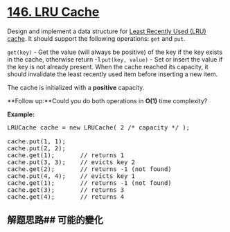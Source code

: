 # [146. LRU Cache](https://leetcode-cn.com/problems/lru-cache/)
Design and implement a data structure for [Least Recently Used (LRU) cache](https://en.wikipedia.org/wiki/Cache_replacement_policies#LRU). It should support the following operations: <code>get</code> and <code>put</code>.

<code>get(key)</code> - Get the value (will always be positive) of the key if the key exists in the cache, otherwise return -1.<code>put(key, value)</code> - Set or insert the value if the key is not already present. When the cache reached its capacity, it should invalidate the least recently used item before inserting a new item.

The cache is initialized with a **positive** capacity.

**Follow up:**Could you do both operations in **O(1)** time complexity?

**Example:**


<pre>LRUCache cache = new LRUCache( 2 /* capacity */ );

cache.put(1, 1);
cache.put(2, 2);
cache.get(1);       // returns 1
cache.put(3, 3);    // evicts key 2
cache.get(2);       // returns -1 (not found)
cache.put(4, 4);    // evicts key 1
cache.get(1);       // returns -1 (not found)
cache.get(3);       // returns 3
cache.get(4);       // returns 4
</pre>


## 解题思路## 可能的變化